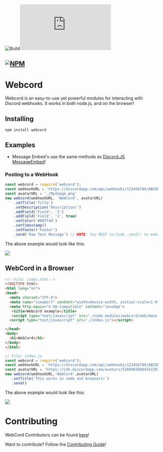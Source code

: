 ![Build](https://github.com/ITS-NIGHTOWL/Webcord/workflows/TypeScript%20CI/badge.svg)![Stars](https://ghbtns.com/github-btn.html?user=ITS-NIGHTOWL&repo=Webcord&type=watch&count=true)

[![NPM](https://nodei.co/npm/webcord.png?downloads=true&downloadRank=true&stars=true)](https://nodei.co/npm/webcord/)
--------------------------------------------------------------------------------------------		
 # Webcord		
 Webcord is an easy-to-use yet powerful modules for interacting with Discord webhooks. It works in both node.js, and on the browser!		

  ## Installing		

  ```		
 npm install webcord		
 ```		

  ## Examples		

  * Message Embed's use the same methods as [Discord.JS MessageEmbed](https://discord.js.org/#/docs/main/stable/class/MessageEmbed)!		

  ### Posting to a WebHook		
 ```js		
 const webcord = require('webcord');		
 const webhookURL = 'https://discordapp.com/api/webhooks/123456789/ABCDEFGHIJKLMNOPQRSTUZWXYZ'		
 const avatarURL = './MyImage.png'		
 new webcord(webhookURL, 'WebCord', avatarURL)		
     .setTitle('Title')		
     .setDescription('Description!')		
     .addField('Field', '1')		
     .addField('Field', '2', true)		
     .setColor('#00ff44')		
     .setTimestamp()		
     .setFooter('Footer')		
     .send('Raw Text Message') // NOTE: You MUST include .send() to make the WebHook POST request, but you do not have to include any arguments if you don't want to!		
 ```		
 The above example would look like this:		

  <img src='https://cdn.discordapp.com/attachments/580515184184131584/707843551719063633/unknown.png'>		

  ## WebCord in a Browser		

  ```html		
 <!--File: index.html-->		
 <!DOCTYPE html>		
 <html lang="en">		
 <head>		
 	<meta charset="UTF-8">		
 	<meta name="viewport" content="width=device-width, initial-scale=1.0">		
 	<meta http-equiv="X-UA-Compatible" content="ie=edge">		
     <title>Webcord example</title>		
     <script type="text/javascript" src="./node_modules/webcord/web/main.js"></script>		
 	<script type="text/javascript" src="./index.js"></script>		

  </head>		
 <body>		
 	<h1>WebCord</h1>		
 </body>		
 </html>		
 ```		
 ```js		
 // File: index.js		
 const webcord = require('webcord');		
 const webhookURL = 'https://discordapp.com/api/webhooks/123456789/ABCDEFGHIJKLMNOPQRSTUZWXYZ'		
 const avatarURL = 'https://cdn.discordapp.com/avatars/516840368843522073/1040b30414894c8e427ccae7a96d3718.webp?size=128'		
 new webcord(webhookURL,'WebCord',avatarURL)		
 	.setTitle('This works in node and browsers!')		
 	.send()		
 ```		
 The above example would look like this:		

  <img src='https://cdn.discordapp.com/attachments/580515184184131584/707844501888172063/unknown.png'>		

  # Contributing		
 WebCord Contributors can be found [here](https://github.com/ITS-NIGHTOWL/Webcord/graphs/contributors)!		

  Want to contribute? Follow the [Contributing Guide](https://github.com/ITS-NIGHTOWL/Webcord/blob/master/CONTRIBUTING.md)!		
